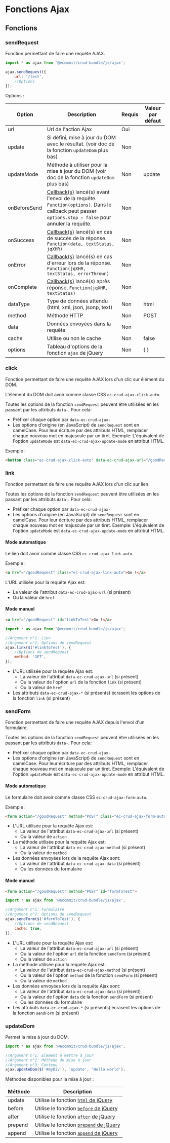 # Fonctions Ajax

## Fonctions

### sendRequest

Fonction permettant de faire une requête AJAX.

```js
import * as ajax from '@ecommit/crud-bundle/js/ajax';

ajax.sendRequest({
    url: '/test',
    //Options
});
```

Options :

| Option | Description | Requis  | Valeur par défaut |
| ------ | ----------- | --------| ----------------- |
| url | Url de l'action Ajax | Oui |  |
| update | Si défini, mise à jour du DOM avec le résultat. (voir doc de la fonction `updateDom` plus bas) | Non | |
| updateMode | Méthode à utiliser pour la mise à jour du DOM (voir doc de la fonction `updateDom` plus bas) | Non | update |
| onBeforeSend | [Callback(s)](js-callbacks.md#définition-des-callbacks) lancé(s) avant l'envoi de la requête. `Function(options)`. Dans le callback peut passer `options.stop = false` pour annuler la requête. | Non | |
| onSuccess | [Callback(s)](js-callbacks.md#définition-des-callbacks) lancé(s) en cas de succès de la réponse. `Function(data, textStatus, jqXHR)` | Non | |
| onError | [Callback(s)](js-callbacks.md#définition-des-callbacks) lancé(s) en cas d'erreur lors de la réponse. `Function(jqXHR, textStatus, errorThrown)` | Non | |
| onComplete | [Callback(s)](js-callbacks.md#définition-des-callbacks) lancé(s) après réponse. `Function(jqXHR, textStatus)` | Non | |
| dataType | Type de données attendu (html, xml, json, jsonp, text) | Non | html |
| method | Méthode HTTP | Non | POST |
| data | Données envoyées dans la requête | Non | |
| cache | Utilise ou non le cache | Non | false |
| options | Tableau d'options de la fonction `ajax` de jQuery | Non | { } |

### click

Fonction permettant de faire une requête AJAX lors d'un clic sur élément du DOM.

L'élément du DOM doit avoir comme classe CSS `ec-crud-ajax-click-auto`.

Toutes les options de la fonction `sendRequest` peuvent être utilisées en les passant par les attributs `data-`. Pour cela:
* Préfixer chaque option par `data-ec-crud-ajax-`
* Les options d'origine (en JavaScript) de `sendRequest` sont en camelCase. Pour leur écriture par des attributs HTML, remplacer chaque nouveau mot en majuscule par un tiret.
Exemple: L'équivalent de l'option `updateMode` est `data-ec-crud-ajax-update-mode` en attribut HTML.

Exemple :

```html
<button class="ec-crud-ajax-click-auto" data-ec-crud-ajax-url="/goodRequest">Go !</button>
```

### link

Fonction permettant de faire une requête AJAX lors d'un clic sur lien.

Toutes les options de la fonction `sendRequest` peuvent être utilisées en les passant par les attributs `data-`. Pour cela:
* Préfixer chaque option par `data-ec-crud-ajax-`
* Les options d'origine (en JavaScript) de `sendRequest` sont en camelCase. Pour leur écriture par des attributs HTML, remplacer chaque nouveau mot en majuscule par un tiret.
  Exemple: L'équivalent de l'option `updateMode` est `data-ec-crud-ajax-update-mode` en attribut HTML.

#### Mode automatique

Le lien doit avoir comme classe CSS `ec-crud-ajax-link-auto`.

Exemple :

```html
<a href="/goodRequest" class="ec-crud-ajax-link-auto">Go !</a>
```

L'URL utilisée pour la requête Ajax est:
* La valeur de l'attribut `data-ec-crud-ajax-url` (si présent)
* Ou la valeur de `href`

#### Mode manuel

```html
<a href="/goodRequest" id="linkToTest">Go !</a>
```

```js
import * as ajax from '@ecommit/crud-bundle/js/ajax';

//Argument n°1: Lien
//Argument n°2: Options de sendRequest
ajax.link($('#linkToTest'), {
    //Options de sendRequest
    method: 'GET',
});
```

* L'URL utilisée pour la requête Ajax est:
    * La valeur de l'attribut `data-ec-crud-ajax-url` (si présent)
    * Ou la valeur de l'option `url` de la fonction `link` (si présent)
    * Ou la valeur de `href`
* Les attributs `data-ec-crud-ajax-*` (si présents) écrasent les options de la fonction `link` (si présent)

### sendForm

Fonction permettant de faire une requête AJAX depuis l'envoi d'un formulaire.

Toutes les options de la fonction `sendRequest` peuvent être utilisées en les passant par les attributs `data-`. Pour cela:
* Préfixer chaque option par `data-ec-crud-ajax-`
* Les options d'origine (en JavaScript) de `sendRequest` sont en camelCase. Pour leur écriture par des attributs HTML, remplacer chaque nouveau mot en majuscule par un tiret.
  Exemple: L'équivalent de l'option `updateMode` est `data-ec-crud-ajax-update-mode` en attribut HTML.

#### Mode automatique

Le formulaire doit avoir comme classe CSS `ec-crud-ajax-form-auto`.

Exemple :

```html
<form action="/goodRequest" method="POST" class="ec-crud-ajax-form-auto">
```

* L'URL utilisée pour la requête Ajax est:
    * La valeur de l'attribut `data-ec-crud-ajax-url` (si présent)
    * Ou la valeur de `action`
* La méthode utilisée pour la requête Ajax est:
    * La valeur de l'attribut `data-ec-crud-ajax-method` (si présent)
    * Ou la valeur de `method`
* Les données envoyées lors de la requête Ajax sont:
    * La valeur de l'attribut `data-ec-crud-ajax-data` (si présent)
    * Ou les données du formulaire

#### Mode manuel

```html
<form action="/goodRequest" method="POST" id="formToTest">
```

```js
import * as ajax from '@ecommit/crud-bundle/js/ajax';

//Argument n°1: Formulaire
//Argument n°2: Options de sendRequest
ajax.sendForm($('#formToTest'), {
    //Options de sendRequest
    cache: true,
});
```

* L'URL utilisée pour la requête Ajax est:
    * La valeur de l'attribut `data-ec-crud-ajax-url` (si présent)
    * Ou la valeur de l'option `url` de la fonction `sendForm` (si présent)
    * Ou la valeur de `action`
* La méthode utilisée pour la requête Ajax est:
    * La valeur de l'attribut `data-ec-crud-ajax-method` (si présent)
    * Ou la valeur de l'option `method` de la fonction `sendForm` (si présent)
    * Ou la valeur de `method`
* Les données envoyées lors de la requête Ajax sont:
    * La valeur de l'attribut `data-ec-crud-ajax-data` (si présent)
    * Ou la valeur de l'option `data` de la fonction `sendForm` (si présent)
    * Ou les données du formulaire
* Les attributs `data-ec-crud-ajax-*` (si présents) écrasent les options de la fonction `sendForm` (si présent)


### updateDom

Permet la mise à jour du DOM.

```js
import * as ajax from '@ecommit/crud-bundle/js/ajax';

//Argument n°1: Element à mettre à jour
//Argument n°2: Méthode de mise à jour
//Argument n°3: Contenu
ajax.updateDom($('#myDiv'), 'update', 'Hello world');
```

Méthodes disponibles pour la mise à jour :

| Méthode | Description |
| ------- | ----------- |
| update | Utilise le fonction  [`html` de jQuery](https://api.jquery.com/html/) |
| before | Utilise le fonction  [`before` de jQuery](https://api.jquery.com/before/) |
| after | Utilise le fonction  [`after` de jQuery](https://api.jquery.com/after/) |
| prepend | Utilise le fonction  [`prepend` de jQuery](https://api.jquery.com/prepend/) |
| append | Utilise le fonction  [`append` de jQuery](https://api.jquery.com/append/) |
